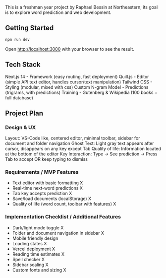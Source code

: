 This is a freshman year project by Raphael Bessin at Northeastern; its goal is to explore word prediction and web development.

## Getting Started

```bash
npm run dev
```

Open [http://localhost:3000](http://localhost:3000) with your browser to see the result.

## Tech Stack
Next.js 14 - Framework (easy routing, fast deployment)
Quill.js - Editor (simple API text editor, handles cursor/text manipulation)
Tailwind CSS - Styling (modular, mixed with css)
Custom N-gram Model - Predictions (trigrams, with predictions)
Training - Gutenberg & Wikipedia (100 books + full database)

## Project Plan

### Design & UX
Layout: VS-Code like, centered editor, minimal toolbar, sidebar for document and folder navigation
Ghost Text: Light gray text appears after cursor, disappears on any key except Tab
Quality of life: Information located at the bottom of the editor
Key Interaction: Type → See prediction → Press Tab to accept OR keep typing to dismiss

### Requirements / MVP Features
+ Text editor with basic formatting X
+ Real-time next-word predictions X
+ Tab key accepts prediction X
+ Save/load documents (localStorage) X
+ Quality of life (word count, toolbar with features) X

### Implementation Checklist / Additional Features
+ Dark/light mode toggle X
+ Folder and document navigation in sidebar X
+ Mobile friendly design
+ Loading states X
+ Vercel deployment X
+ Reading time estimates X
+ Spell checker X
+ Sidebar scaling X
+ Custom fonts and sizing X
